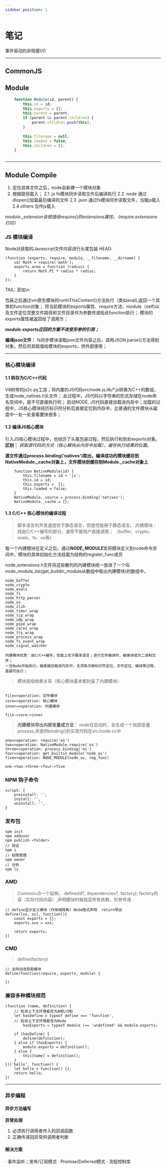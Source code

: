 ```yaml
---
sidebar_position: 1
---
```


# 笔记

事件驱动的非阻塞I/O

---
## CommonJS
## Module
``` JavaScript
    function Module(id, parent) {
        this.id = id;
        this.exports = {};
        this.parent = parent;
        if (parent && parent.children) {
            parent.children.push(this);
        }
        
        this.filename = null;
        this.loaded = false;
        this.children = [];
    }
    
```
---
## Module Compile
1.  定位具体文件之后，node会新建一个模块对象
2.  根据路径载入；
    2.1 .js  fs模块同步读取文件后编译执行
    2.2 .node 通过dlopen()加载最后编译的文件
    2.3 .json 通过fs模块同步读取文件，当做js载入
    2.4 others 当作js载入

*module._extension会赋值给require()的extensions属性。（require.extensions打印）*

### JS 模块编译
Node对获取的Javascript文件内容进行头尾包装
HEAD:
```
(function (exports, require, module, __filename, __dirname) {
    var Math = require('math');
    exports.area = function (radius) {
        return Math.PI * radius * radius;
    }
});
```
TAIL: 添加\n

包装之后通过vm原生模块的runInThisContext()方法执行（类似eval),返回一个具体的function对象；
将当前模块的exports属性、require方法、module（self)以及文件定位完整文件路径和文件目录作为参数传递给此function执行；
模块的exports属性被返回给了调用方；

***module.exports迂回的方案不改变形参的引用；***

**编译json文件：** fs同步模块读取json文件内容之后，调用JSON.parse()方法得到对象，然后将其赋值给模块的exports，供外部使用；

--- 
### 核心模块编译
#### 1.1 转存为C/C++代码
V8附带的js2c.py工具；将内置的JS代码src/node.js,lib/*.js转换为C++的数组，生成node_natives.h头文件；
此过程中，JS代码以字符串的形式存储在node命名空间中，是不可直接执行的；
启动NODE, JS代码直接加载进内存中；加载的过程中，JS核心模块经历标识符分析后直接定位到内存中，比普通的文件模块从磁盘中一处一处查看要快很多；

#### 1.2 编译JS核心模块
引入JS核心模块过程中，也经历了头尾包装过程，然后执行和到处exports对象。
**区别：**  *获取源代码的方式（核心模块从内存中加载），缓存执行结果的位置。*

**源文件通过process.binding('natives')取出，编译成功的模块缓存到NativeModule._cache对象上，文件模块则缓存到Module._cache对象上**

```
    function NativeModule(id) {
        this.filename = id + 'js';
        this.id = id;
        this.exports =  {};
        this.loaded = false;
    }
    NativeModule._source = process.binding('natives');
    NativeModule._cache = {};
```

#### 1.3 C/C++ 核心模块的编译过程

>脚本语言的开发速度优于静态语言，但是性能弱于静态语言。
内建模块：纯由C/C++编写的部分，通常不被用户直接调用； （buffer、crypto、evals、fs、os等）

每一个内建模块在定义之后，通过***NODE_MODULE***宏将模块定义到node命令空间中，模块的具体初始化方法挂载为结构的register_func成员

node_extensions.h文件将这些散列的内建模块统一放进了一个叫node_module_list(get_buildin_module从数组中取出内建模块)的数组中，
```
node_buffer
node_crypto
node_evals
node_fs
node_http_parser
node_os
node_zlib
node_timer_wrap
node_tcp_wrap
node_udp_wrap
node_pipe_wrap
node_cares_wrap
node_tty_wrap
node_process_wrap
node_fs_event_wrap
node_signal_watcher

内建模块优势：由C/C++编写，性能上优于脚本语言；进行文件编译时，被编译成为二进制文件；
一旦Node开始执行，被直接加载进内存中，无须再次做标识符定位、文件定位、编译等过程，直接可执行；
```

> 模块层级依赖关系（核心模块基本都封装了内建模块）

```flow

file=>operation: 文件模块
core=>operation: 核心模块
inner=>operation: 内建模块

file->core->inner

```

> **内建模块导出内部变量或方法：** node在启动时，会生成一个局部变量process,并提供binding()的实现代码在src/node.cc中
```flow
one=>operation: require('os')
two=>operation: NativeModule.require('os')
three=>operation: process.binding('os')
four=>operation: get_builtin_module('node_os')
five=>operation: NODE_MODULE(node_os, reg_func)

one->two->three->four->five
```

### NPM 钩子命令
```
script: {
    preinstall: '',
    install: '',
    uninstall: '',
}
```

### 发布包
```
npm init
npm adduser
npm publish <folder>
// 验证
npm i
// 权限管理
npm owner
// 分析
npm ls

```

### AMD
>CommonJS一个延伸。 define(id?, dependencies?, factory);  factory内容（实际代码内容）,声明模块时候指定所有依赖，形参传递
```
// define显示定义模块（作用域隔离) Node隐式声明  return导出
define([xx, xx], function(){
    const exports = {};
    exports.xxx = xxx;
    
    return exports;
})

```

### CMD
>define(factory)
```
// 支持动态获取模块
define(function(require, exports, module) {
    
})
```

### 兼容多种模块规范
```
(function (name, definition) {
    // 检测上下文环境是否为AMD/CMD
    let hasDefine = typeof define === 'function',
    // 检测上下文环境是否为Node
        hasExports = typeof module !== 'undefined' && module.exports;
    
    if (hasDefine) {
        define(definition);
    } else if (hasExports) {
        module.exports = definition();
    } else {
        this[name] = definition();
    }
})('hello', function() {
    let hello = function() {};
    return hello;
})
```

----

### 异步编程

#### 异步方法编写
**异常处理**
1. 必须执行调用者传入的回调函数
2. 正确传递回异常供调用者判断

#### 解决方案
· 事件监听；发布/订阅模式
· Promise/Deferred模式
· 流程控制库
